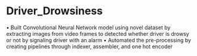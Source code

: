 # Driver_Drowsiness
•	Built Convolutional Neural Network model using novel dataset by extracting images from video frames to detected whether driver is drowsy or not by signaling driver with an alarm 
•	Automated the pre-processing by creating pipelines through indexer, assembler, and one hot encoder

